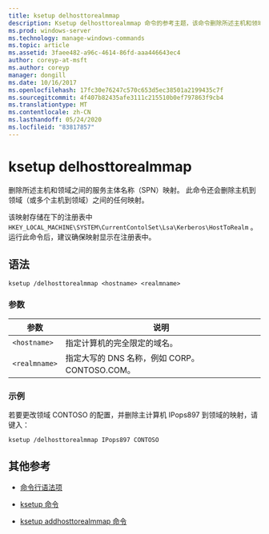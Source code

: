 ```yaml
---
title: ksetup delhosttorealmmap
description: Ksetup delhosttorealmmap 命令的参考主题，该命令删除所述主机和领域之间的服务主体名称（SPN）映射。
ms.prod: windows-server
ms.technology: manage-windows-commands
ms.topic: article
ms.assetid: 3faee482-a96c-4614-86fd-aaa446643ec4
author: coreyp-at-msft
ms.author: coreyp
manager: dongill
ms.date: 10/16/2017
ms.openlocfilehash: 17fc30e76247c570c653d5ec38501a2199435c7f
ms.sourcegitcommit: 4f407b82435afe3111c215510b0ef797863f9cb4
ms.translationtype: MT
ms.contentlocale: zh-CN
ms.lasthandoff: 05/24/2020
ms.locfileid: "83817857"
---
```

# <a name="ksetup-delhosttorealmmap"></a>ksetup delhosttorealmmap

删除所述主机和领域之间的服务主体名称（SPN）映射。 此命令还会删除主机到领域（或多个主机到领域）之间的任何映射。

该映射存储在下的注册表中 `HKEY_LOCAL_MACHINE\SYSTEM\CurrentContolSet\Lsa\Kerberos\HostToRealm` 。 运行此命令后，建议确保映射显示在注册表中。

## <a name="syntax"></a>语法

```
ksetup /delhosttorealmmap <hostname> <realmname>
```

### <a name="parameters"></a>参数

| 参数 | 说明 |
| --------- | ----------- |
| `<hostname>` | 指定计算机的完全限定的域名。 |
| `<realmname>` | 指定大写的 DNS 名称，例如 CORP。CONTOSO.COM。 |

### <a name="examples"></a>示例

若要更改领域 CONTOSO 的配置，并删除主计算机 IPops897 到领域的映射，请键入：

```
ksetup /delhosttorealmmap IPops897 CONTOSO
```

## <a name="additional-references"></a>其他参考

- [命令行语法项](command-line-syntax-key.md)

- [ksetup 命令](ksetup.md)

- [ksetup addhosttorealmmap 命令](ksetup-addhosttorealmmap.md)
